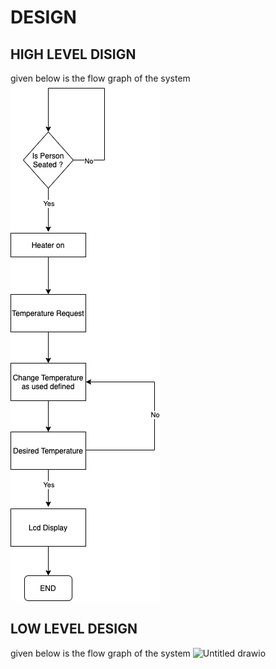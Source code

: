 # DESIGN
## HIGH LEVEL DISIGN
given below is the flow graph of the system
![FLOW CHART](https://github.com/silwandeva/Stepin-Embedded-Implementation/blob/master/2_Architecture/flowchart.png)

## LOW LEVEL DESIGN
given below is the flow graph of the system
![Untitled drawio](https://user-images.githubusercontent.com/62930320/133594832-43256ec8-24a8-46e6-a567-dc8d74329f6f.png)

